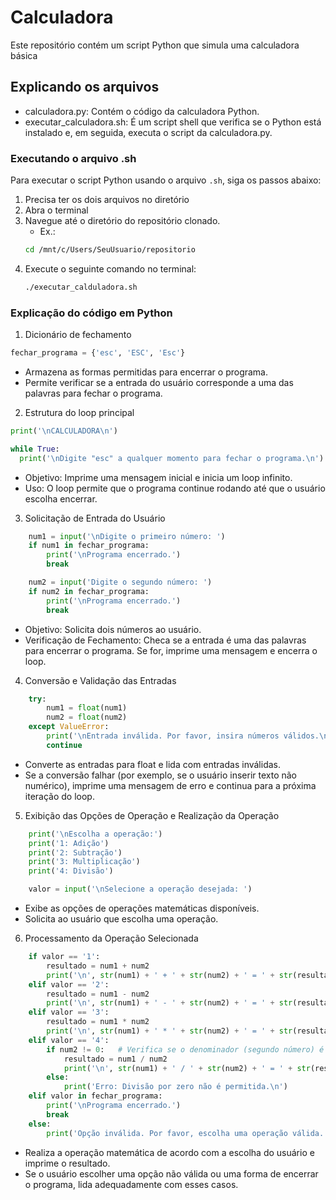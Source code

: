 # Calculadora

Este repositório contém um script Python que simula uma calculadora básica

## Explicando os arquivos

- calculadora.py: Contém o código da calculadora Python.
- executar_calculadora.sh: É um script shell que verifica se o Python está instalado e, em seguida, executa o script da calculadora.py.

### Executando o arquivo .sh

Para executar o script Python usando o arquivo `.sh`, siga os passos abaixo:

1. Precisa ter os dois arquivos no diretório
2. Abra o terminal
3. Navegue até o diretório do repositório clonado.
   - Ex.:
   ```bash
   cd /mnt/c/Users/SeuUsuario/repositorio
5. Execute o seguinte comando no terminal:
   ```bash
   ./executar_calduladora.sh

### Explicação do código em Python

1. Dicionário de fechamento
```python
fechar_programa = {'esc', 'ESC', 'Esc'}
```
- Armazena as formas permitidas para encerrar o programa.
- Permite verificar se a entrada do usuário corresponde a uma das palavras para fechar o programa.

2. Estrutura do loop principal
  ```python
  print('\nCALCULADORA\n')
  
  while True:
    print('\nDigite "esc" a qualquer momento para fechar o programa.\n')
  ```
- Objetivo: Imprime uma mensagem inicial e inicia um loop infinito.
- Uso: O loop permite que o programa continue rodando até que o usuário escolha encerrar.

3. Solicitação de Entrada do Usuário
```python
    num1 = input('\nDigite o primeiro número: ')
    if num1 in fechar_programa:
        print('\nPrograma encerrado.')
        break

    num2 = input('Digite o segundo número: ')
    if num2 in fechar_programa:
        print('\nPrograma encerrado.')
        break
```
- Objetivo: Solicita dois números ao usuário.
- Verificação de Fechamento: Checa se a entrada é uma das palavras para encerrar o programa. Se for, imprime uma mensagem e encerra o loop.

4. Conversão e Validação das Entradas
```python
    try:
        num1 = float(num1)
        num2 = float(num2)
    except ValueError:
        print('\nEntrada inválida. Por favor, insira números válidos.\n')
        continue
```
- Converte as entradas para float e lida com entradas inválidas.
- Se a conversão falhar (por exemplo, se o usuário inserir texto não numérico), imprime uma mensagem de erro e continua para a próxima iteração do loop.

5. Exibição das Opções de Operação e Realização da Operação
```python
    print('\nEscolha a operação:')
    print('1: Adição')
    print('2: Subtração')
    print('3: Multiplicação')
    print('4: Divisão')

    valor = input('\nSelecione a operação desejada: ')
```
- Exibe as opções de operações matemáticas disponíveis.
- Solicita ao usuário que escolha uma operação.

6. Processamento da Operação Selecionada
```python
    if valor == '1':
        resultado = num1 + num2
        print('\n', str(num1) + ' + ' + str(num2) + ' = ' + str(resultado),'\n')
    elif valor == '2':
        resultado = num1 - num2
        print('\n', str(num1) + ' - ' + str(num2) + ' = ' + str(resultado),'\n')
    elif valor == '3':
        resultado = num1 * num2
        print('\n', str(num1) + ' * ' + str(num2) + ' = ' + str(resultado),'\n')
    elif valor == '4':
        if num2 != 0:   # Verifica se o denominador (segundo número) é zero
            resultado = num1 / num2
            print('\n', str(num1) + ' / ' + str(num2) + ' = ' + str(resultado),'\n')
        else:
            print('Erro: Divisão por zero não é permitida.\n')
    elif valor in fechar_programa:
        print('\nPrograma encerrado.')
        break
    else:
        print('Opção inválida. Por favor, escolha uma operação válida.')
```
- Realiza a operação matemática de acordo com a escolha do usuário e imprime o resultado.
- Se o usuário escolher uma opção não válida ou uma forma de encerrar o programa, lida adequadamente com esses casos.

